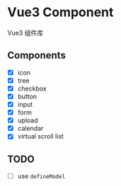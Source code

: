 # Vue3 Component

Vue3 组件库

## Components

- [x] icon
- [x] tree
- [x] checkbox
- [x] button
- [x] input
- [x] form
- [x] upload
- [x] calendar
- [x] virtual scroll list

## TODO

- [ ] use `defineModel`
